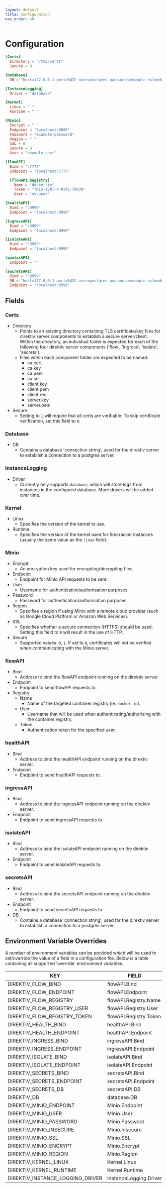 ```yaml
---
layout: default
title: Configuration
nav_order: 40
--- 
```


# Configuration

```toml
[Certs]
  Directory = "/tmp/certs"
  Secure = 0

[Database]
  DB = "host=127.0.0.1 port=5432 user=postgres password=example sslmode=disable"

[InstanceLogging]
  Driver = "database"

[Kernel]
  Linux = " "
  Runtime = " "

[Minio]
  Encrypt = " "
  Endpoint = "localhost:9000"
  Password = "example-password"
  Region = " "
  SSL = 0
  Secure = 0
  User = "example-user"

[flowAPI]
  Bind = ":7777"
  Endpoint = "localhost:7777"

  [flowAPI.Registry]
    Name = "docker.io"
    Token = "TH1S-1SNT-4-R34L-T0K3N"
    User = "my-user"

[healthAPI]
  Bind = ":9999"
  Endpoint = "localhost:9999"

[ingressAPI]
  Bind = ":9999"
  Endpoint = "localhost:9999"

[isolateAPI]
  Bind = ":9999"
  Endpoint = "localhost:9999"

[quotasAPI]
  Endpoint = ""

[secretsAPI]
  Bind = ":9999"
  DB = "host=127.0.0.1 port=5432 user=postgres password=example sslmode=disable"
  Endpoint = "localhost:9999"

```

## Fields

### Certs
- Directory 
  - Points to an existing directory containing TLS certificate/key files for direktiv server components to establish a secure server/client. Within the directory, an individual folder is expected for each of the following four direktiv server components ('flow', 'ingress', 'isolate', 'secrets'). 
  - Files within each component folder are expected to be named:
    - ca.cert
    - ca.key
    - ca.pem
    - ca.srl
    - client.key
    - client.pem
    - client.req
    - server.key
    - server.pem
- Secure 
  - Setting to `1` will require that all certs are verifiable. To skip certificate verification, set this field to `0`.

### Database 
  - DB
    - Contains a database 'connection string', used for the direktiv server to establish a connection to a postgres server. 

### InstanceLogging
  - Driver 
    - Currently only supports `database`, which will store logs from instances in the configured database. More drivers will be added over time.

### Kernel
  - Linux
    - Specifies the version of the kernel to use.
  - Runtime
    - Specifies the version of the kernel used for firecracker instances (usually the same value as the `linux` field).

### Minio
  - Encrypt
    - An encryption key used for encrypting/decrypting files.
  - Endpoint
    - Endpoint for Minio API requests to be sent.
  - User 
    - Username for authentication/authorisation purposes.
  - Password
    - Password for authentication/authorisation purposes.
  - Region
    - Specifies a region if using Minio with a remote cloud provider (such as Google Cloud Platform or Amazon Web Services).
  - SSL
    - Specifies whether a secure connection (HTTPS) should be used. Setting this field to `0` will result in the use of HTTP.
  - Secure
    - Supported values: `0`, `1`. If set to `0`, certificates will not be verified when communicating with the Minio server.

### flowAPI
  - Bind
    - Address to bind the flowAPI endpoint running on the direktiv server.
  - Endpoint 
    - Endpoint to send flowAPI requests to.
  - Registry
    - Name 
      - Name of the targeted container registry (ie. `docker.io`).
    - User
      - Username that will be used when authenticating/authorising with the container registry. 
    - Token
      - Authentication token for the specified user.

### healthAPI
  - Bind
    - Address to bind the healthAPI endpoint running on the direktiv server.
  - Endpoint 
    - Endpoint to send healthAPI requests to.

### ingressAPI
  - Bind
    - Address to bind the ingressAPI endpoint running on the direktiv server.
  - Endpoint 
    - Endpoint to send ingressAPI requests to.

### isolateAPI
  - Bind
    - Address to bind the isolateAPI endpoint running on the direktiv server.
  - Endpoint 
    - Endpoint to send isolateAPI requests to.

### secretsAPI
  - Bind
    - Address to bind the secretsAPI endpoint running on the direktiv server.
  - Endpoint
    - Endpoint to send secretsAPI requests to.
  - DB
    - Contains a database 'connection string', used for the direktiv server to establish a connection to a postgres server. 

## Environment Variable Overrides

A number of environment variables can be provided which will be used to set/override the value of a field in a configuration file. Below is a table containing all supported 'override' environment variables.

| KEY | FIELD |
|---|---|
| DIREKTIV_FLOW_BIND | flowAPI.Bind |
| DIREKTIV_FLOW_ENDPOINT | flowAPI.Endpoint |
| DIREKTIV_FLOW_REGISTRY | flowAPI.Registry.Name |
| DIREKTIV_FLOW_REGISTRY_USER | flowAPI.Registry.User |
| DIREKTIV_FLOW_REGISTRY_TOKEN | flowAPI.Registry.Token |
| DIREKTIV_HEALTH_BIND | healthAPI.Bind |
| DIREKTIV_HEALTH_ENDPOINT | healthAPI.Endpoint |
| DIREKTIV_INGRESS_BIND | ingressAPI.Bind |
| DIREKTIV_INGRESS_ENDPOINT | ingressAPI.Endpoint |
| DIREKTIV_ISOLATE_BIND | isolateAPI.Bind |
| DIREKTIV_ISOLATE_ENDPOINT | isolateAPI.Endpoint |
| DIREKTIV_SECRETS_BIND | secretsAPI.Bind |
| DIREKTIV_SECRETS_ENDPOINT | secretsAPI.Endpoint |
| DIREKTIV_SECRETS_DB | secretsAPI.DB |
| DIREKTIV_DB | database.DB |
| DIREKTIV_MINIO_ENDPOINT | Minio.Endpoint |
| DIREKTIV_MINIO_USER | Minio.User |
| DIREKTIV_MINIO_PASSWORD | Minio.Password |
| DIREKTIV_MINIO_INSECURE | Minio.Insecure |
| DIREKTIV_MINIO_SSL | Minio.SSL |
| DIREKTIV_MINIO_ENCRYPT | Minio.Encrypt |
| DIREKTIV_MINIO_REGION | Minio.Region |
| DIREKTIV_KERNEL_LINUX | Kernel.Linux |
| DIREKTIV_KERNEL_RUNTIME | Kernel.Runtime |
| DIREKTIV_INSTANCE_LOGGING_DRIVER | InstanceLogging.Driver |
